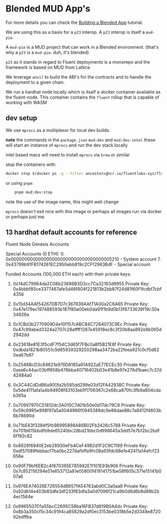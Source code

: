 # Blended MUD App's

For more details you can check the [Building a Blended App](https://docs.fluentlabs.xyz/learn/developer-guides/building-a-blended-app) tutorial.

We are using this as a basis for a `p23` interop. A `p23` interop is itself a `mud-pie`.

A `mud-pie` is a MUD project that can work in a Blended environment. (that's why a `p23` is a `mud-pie`. duh, it's blended)

`p23` as it stands in regard to Fluent deployments is a monorepo and the framework is based on MUD from Lattice.

We leverage `anvil` to build the ABI's for the contracts and to handle the deployment to a given chain.

We run a hardhat node locally which is itself a docker container available as the fluent-node. This container contains the `fluent` rollup that is capable of working with WASM

## dev setup

We use `mprocs` as a multiplexor for local dev builds.

**note** the commands in the `package.json` `mud:dev` and `mud:dev:intel`
these will start an instance of `mprocs` and run the dev stack locally

intel based macs will need to install `mprocs` via `brew` or similar

stop the containers with:
```sh
docker stop $(docker ps -q --filter ancestor=ghcr.io/fluentlabs-xyz/fluent:latest)
```
or using `pnpm`
```sh
    pnpm mud:dev:stop
```

note the use of the image name, this might well change

`mprocs` doesn't exit nice with this image or perhaps all images run via docker or perhaps just me.

## 13 hardhat default accounts for reference
 Fluent Node Genesis Accounts
 
 Special Accounts (0 ETH):
 0. 0x0000000000000000000000000000000000005210 - System account
 7. 0x43799b91FB174261EC2950ebb819c2CFf2983BdF - Special account
 
 Funded Accounts (100,000 ETH each) with their private keys:
 
 1. 0x14dC79964da2C08b23698B3D3cc7Ca32193d9955
    Private Key: 0x4bbbf85ce3377467afe5d46f804f221813b2bb87f24d81f60f1fcdbf7cbf4356
 
 2. 0x15d34AAf54267DB7D7c367839AAf71A00a2C6A65
    Private Key: 0x47e179ec197488593b187f80a00eb0da91f1b9d0b13f8733639f19c30a34926a
 
 3. 0x1CBd3b2770909D4e10f157cABC84C7264073C9Ec
    Private Key: 0x47c99abed3324a2707c28affff1267e45918ec8c3f20b8aa892e8b065d2942dd
 
 4. 0x23618e81E3f5cdF7f54C3d65f7FBc0aBf5B21E8f
    Private Key: 0xdbda1821b80551c9d65939329250298aa3472ba22feea921c0cf5d620ea67b97
 
 5. 0x2546BcD3c84621e976D8185a91A922aE77ECEc30
    Private Key: 0xea6c44ac03bff858b476bba40716402b03e41b8e97e276d1baec7c37d42484a0
 
 6. 0x3C44CdDdB6a900fa2b585dd299e03d12FA4293BC
    Private Key: 0x5de4111afa1a4b94908f83103eb1f1706367c2e68ca870fc3fb9a804cdab365a
 
 8. 0x70997970C51812dc3A010C7d01b50e0d17dc79C8
    Private Key: 0x59c6995e998f97a5a0044966f0945389dc9e86dae88c7a8412f4603b6b78690d
 
 9. 0x71bE63f3384f5fb98995898A86B02Fb2426c5788
    Private Key: 0x701b615bbdfb9de65240bc28bd21bbc0d996645a3dd57e7b12bc2bdf6f192c82
 
 10. 0x8626f6940E2eb28930eFb4CeF49B2d1F2C9C1199
     Private Key: 0xdf57089febbacf7ba0bc227dafbffa9fc08a93fdc68e1e42411a14efcf23656e
 
 11. 0x90F79bf6EB2c4f870365E785982E1f101E93b906
     Private Key: 0x7c852118294e51e653712a81e05800f419141751be58f605c371e15141b007a6
 
 12. 0x976EA74026E726554dB657fA54763abd0C3a0aa9
     Private Key: 0x92db14e403b83dfe3df233f83dfa3a0d7096f21ca9b0d6d6b8d88b2b4ec1564e
 
 13. 0x9965507D1a55bcC2695C58ba16FB37d819B0A4dc
     Private Key: 0x8b3a350cf5c34c9194ca85829a2df0ec3153be0318b5e2d3348e872092edffba

